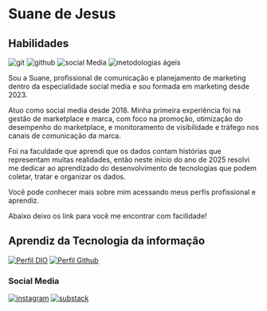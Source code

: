 # Suane de Jesus

## Habilidades

![git](https://img.shields.io/badge/git-orange)
![github](https://img.shields.io/badge/github-black)
![social Media](https://img.shields.io/badge/social_media-violet)
![metodologias ágeis](https://img.shields.io/badge/metodologias_ageis-blue)

Sou a Suane, profissional de comunicação e planejamento de marketing dentro da especialidade social media e sou formada em marketing desde 2023.

Atuo como social media  desde 2018. Minha primeira experiência foi na gestão de marketplace e marca, com foco na promoção, otimização do desempenho do marketplace, e monitoramento de visibilidade e tráfego nos canais de comunicação da marca.

Foi na faculdade que aprendi que os dados contam histórias que representam muitas realidades, então neste início do ano de 2025 resolvi me dedicar ao aprendizado do desenvolvimento de tecnologias que podem coletar, tratar e organizar os dados.

Você pode conhecer mais sobre mim acessando meus perfis profissional e aprendiz.

Abaixo deixo os link para você me encontrar com facilidade!

## Aprendiz da Tecnologia da informação
[![Perfil DIO](https://img.shields.io/badge/-Meu%20Perfil%20na%20DIO-0077b5?style=for-the-badge)](https://www.dio.me/users/suuanedjesus)
[![Perfil Github](https://img.shields.io/badge/github-000000?style=for-the-badge&logo=linkedin&logoColor=0E76A8)](https://github.com/suane-developer)

### Social Media
[![instagram](https://img.shields.io/badge/-instagram-ff008f?style=for-the-badge)](https://www.instagram.com/eu_voce_e.marketing/)
[ ![substack](https://img.shields.io/badge/-substack-fa5000?style=for-the-badge)](https://substack.com/@euvoceemarketing)

